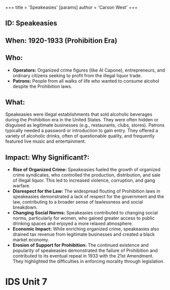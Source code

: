 +++
 title = 'Speakeasies'
[params]
	author = 'Carson West'
+++
## ID: Speakeasies

## When: 1920-1933 (Prohibition Era)

## Who:
* **Operators:** Organized crime figures (like Al Capone), entrepreneurs, and ordinary citizens seeking to profit from the illegal liquor trade.
* **Patrons:** People from all walks of life who wanted to consume alcohol despite the Prohibition laws.

## What:
Speakeasies were illegal establishments that sold alcoholic beverages during the Prohibition era in the United States. They were often hidden or disguised as legitimate businesses (e.g., restaurants, clubs, stores). Patrons typically needed a password or introduction to gain entry. They offered a variety of alcoholic drinks, often of questionable quality, and frequently featured live music and entertainment.

## Impact: Why Significant?:
* **Rise of Organized Crime:** Speakeasies fueled the growth of organized crime syndicates, who controlled the production, distribution, and sale of illegal liquor. This led to increased violence, corruption, and gang warfare.
* **Disrespect for the Law:** The widespread flouting of Prohibition laws in speakeasies demonstrated a lack of respect for the government and the law, contributing to a broader sense of lawlessness and social breakdown.
* **Changing Social Norms:** Speakeasies contributed to changing social norms, particularly for women, who gained greater access to public drinking spaces and enjoyed a more relaxed atmosphere.
* **Economic Impact:** While enriching organized crime, speakeasies also drained tax revenue from legitimate businesses and created a black market economy.
* **Erosion of Support for Prohibition:** The continued existence and popularity of speakeasies demonstrated the failure of Prohibition and contributed to its eventual repeal in 1933 with the 21st Amendment. They highlighted the difficulties in enforcing morality through legislation.

# IDS Unit 7